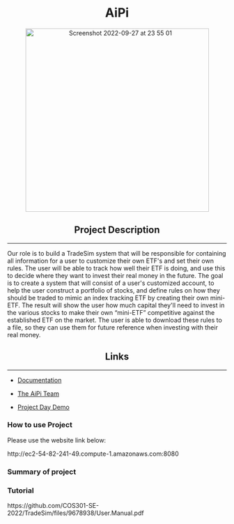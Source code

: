<h1  align = "center"> <b> AiPi </b> </h1>
<p align = "center"><img width="421" alt="Screenshot 2022-09-27 at 23 55 01" src="https://user-images.githubusercontent.com/93087406/192642886-acdec4be-65c3-45e7-a2d2-76001af23e2e.png"></p>

<h2 align = "center"> <b> Project Description </b> </h2>

-----------------------------------------------------
<p> Our role is to build a TradeSim system that will be responsible for containing all information for a user to customize their own ETF's and set their own rules. The user will be able to track how well their ETF is doing, and use this to decide where they want to invest their real money in the future. The goal is to create a system that will consist of a user's customized account, to help the user construct a portfolio of stocks, and define rules on how they should be traded to mimic an index tracking ETF by creating their own mini-ETF.
The result will show the user how much capital they'll need to invest in the various stocks to make their own “mini-ETF” competitive against the established ETF on the market.
The user is able to download these rules to a file, so they can use them for future reference when investing with their real money.  </p>

<h2 align = "center">Links</h2>

-----------------------------------------------------

* [Documentation](https://github.com/COS301-SE-2022/TradeSim/wiki/Documentation)

* [The AiPi Team](https://github.com/COS301-SE-2022/TradeSim/wiki/The-AiPi-Team)

* [Project Day Demo](https://drive.google.com/file/d/1f4tcn5M33emtQ8MtuA3X-4Pio2NqYJgP/view?usp=sharing)





<h3>How to use Project</h3>
<p>Please use the website link below:</p>
<p>http://ec2-54-82-241-49.compute-1.amazonaws.com:8080</p>

<h3>Summary of project</h3>

<h3>Tutorial</h3>
https://github.com/COS301-SE-2022/TradeSim/files/9678938/User.Manual.pdf


